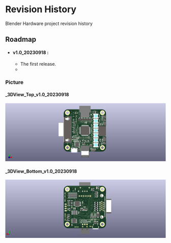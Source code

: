 # Revision History

Blender Hardware project revision history

## Roadmap

- #### __v1.0_20230918 :__ 
    - The first release.
    - 

### Picture

#### _3DView_Top_v1.0_20230918
![_3DView_Top_v1_20230918](https://github.com/mend0z0/Blender/blob/main/Hardware/_Sub_HW_Blender/v1_20230918/Released%20Folder/v1.0%20-%2020230918/3D/3D%20View%20Pic/_3DView_Top_Blender_v1.0.png)

#### _3DView_Bottom_v1.0_20230918
![_3DView_Bottom_v1_20230918](https://github.com/mend0z0/Blender/blob/main/Hardware/_Sub_HW_Blender/v1_20230918/Released%20Folder/v1.0%20-%2020230918/3D/3D%20View%20Pic/_3DView_Bottom_Blender_v1.0.png)